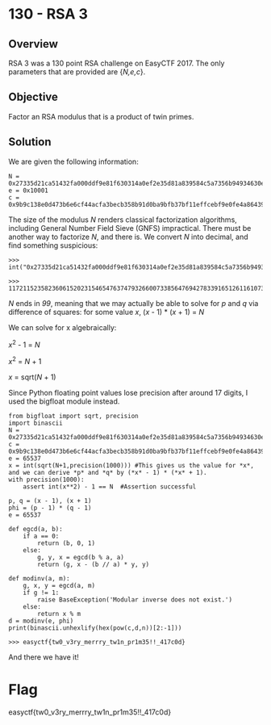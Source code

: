 # 130 - RSA 3

## Overview

RSA 3 was a 130 point RSA challenge on EasyCTF 2017.  The only parameters that are provided are {*N,e,c*}.

## Objective

Factor an RSA modulus that is a product of twin primes.  

## Solution

We are given the following information:

    N = 0x27335d21ca51432fa000ddf9e81f630314a0ef2e35d81a839584c5a7356b94934630ebfc2ef9c55b111e8c373f2db66ca3be0c0818b1d4eda7d53c1bd0067f66a12897099b5e322d85a8da45b72b828813af23L
    e = 0x10001
    c = 0x9b9c138e0d473b6e6cf44acfa3becb358b91d0ba9bfb37bf11effcebf9e0fe4a86439e8217819c273ea5c1c5acfd70147533aa550aa70f2e07cc98be1a1b0ea36c0738d1c994c50b1bd633e3873fc0cb377e7L

The size of the modulus *N* renders classical factorization algorithms, including General Number Field Sieve (GNFS) impractical.  There must be another way to factorize *N*, and there is.  We convert *N* into decimal, and find something suspicious: 

    >>> int("0x27335d21ca51432fa000ddf9e81f630314a0ef2e35d81a839584c5a7356b94934630ebfc2ef9c55b111e8c373f2db66ca3be0c0818b1d4eda7d53c1bd0067f66a12897099b5e322d85a8da45b72b828813af23",0)

    >>> 11721152358236061520231546547637479326600733856476942783391651261161073932522251528868410691769508664585409225554242334270429894938143275720784205110462278896087432260439082955593874915727686637956899
    
*N* ends in *99*, meaning that we may actually be able to solve for *p* and *q* via difference of squares: for some value *x*, (*x* - 1) * (*x* + 1) = *N*

We can solve for x algebraically:

*x*<sup>2</sup> - 1 = *N*

*x*<sup>2</sup> = *N* + 1

*x* = sqrt(*N* + 1)

Since Python floating point values lose precision after around 17 digits, I used the bigfloat module instead.

    from bigfloat import sqrt, precision
    import binascii
    N = 0x27335d21ca51432fa000ddf9e81f630314a0ef2e35d81a839584c5a7356b94934630ebfc2ef9c55b111e8c373f2db66ca3be0c0818b1d4eda7d53c1bd0067f66a12897099b5e322d85a8da45b72b828813af23L
    c = 0x9b9c138e0d473b6e6cf44acfa3becb358b91d0ba9bfb37bf11effcebf9e0fe4a86439e8217819c273ea5c1c5acfd70147533aa550aa70f2e07cc98be1a1b0ea36c0738d1c994c50b1bd633e3873fc0cb377e7L
    e = 65537
    x = int(sqrt(N+1,precision(1000))) #This gives us the value for *x*, and we can derive *p* and *q* by (*x* - 1) * (*x* + 1).
    with precision(1000):
        assert int(x**2) - 1 == N  #Assertion successful

    p, q = (x - 1), (x + 1)
    phi = (p - 1) * (q - 1)
    e = 65537
    
    def egcd(a, b): 
        if a == 0: 
            return (b, 0, 1) 
        else: 
            g, y, x = egcd(b % a, a) 
            return (g, x - (b // a) * y, y) 

    def modinv(a, m): 
        g, x, y = egcd(a, m) 
        if g != 1: 
            raise BaseException('Modular inverse does not exist.') 
        else: 
            return x % m
    d = modinv(e, phi)
    print(binascii.unhexlify(hex(pow(c,d,n))[2:-1]))
    
    >>> easyctf{tw0_v3ry_merrry_tw1n_pr1m35!!_417c0d}
    
And there we have it!

# Flag

easyctf{tw0_v3ry_merrry_tw1n_pr1m35!!_417c0d}
 

